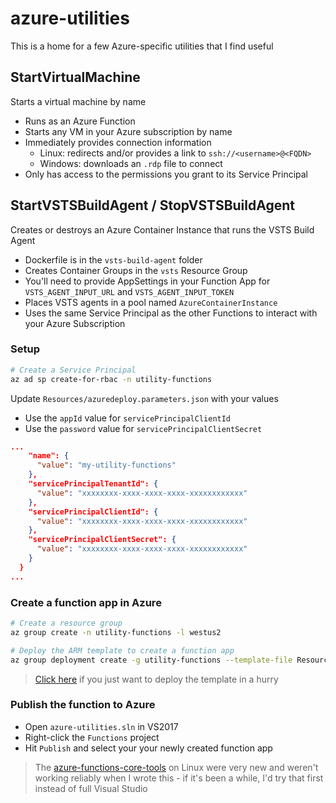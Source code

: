 # azure-utilities

This is a home for a few Azure-specific utilities that I find useful

## StartVirtualMachine

Starts a virtual machine by name

* Runs as an Azure Function
* Starts any VM in your Azure subscription by name
* Immediately provides connection information
  * Linux: redirects and/or provides a link to `ssh://<username>@<FQDN>`
  * Windows: downloads an `.rdp` file to connect
* Only has access to the permissions you grant to its Service Principal

## StartVSTSBuildAgent / StopVSTSBuildAgent

Creates or destroys an Azure Container Instance that runs the VSTS Build Agent

* Dockerfile is in the `vsts-build-agent` folder
* Creates Container Groups in the `vsts` Resource Group
* You'll need to provide AppSettings in your Function App for `VSTS_AGENT_INPUT_URL` and `VSTS_AGENT_INPUT_TOKEN`
* Places VSTS agents in a pool named `AzureContainerInstance`
* Uses the same Service Principal as the other Functions to interact with your Azure Subscription

### Setup

```bash
# Create a Service Principal
az ad sp create-for-rbac -n utility-functions
```

Update `Resources/azuredeploy.parameters.json` with your values
* Use the `appId` value for `servicePrincipalClientId`
* Use the `password` value for `servicePrincipalClientSecret`

```json
...
    "name": {
      "value": "my-utility-functions"
    },
    "servicePrincipalTenantId": {
      "value": "xxxxxxxx-xxxx-xxxx-xxxx-xxxxxxxxxxxx"
    },
    "servicePrincipalClientId": {
      "value": "xxxxxxxx-xxxx-xxxx-xxxx-xxxxxxxxxxxx"
    },
    "servicePrincipalClientSecret": {
      "value": "xxxxxxxx-xxxx-xxxx-xxxx-xxxxxxxxxxxx"
    }
  }
...
```

### Create a function app in Azure

```bash
# Create a resource group
az group create -n utility-functions -l westus2

# Deploy the ARM template to create a function app
az group deployment create -g utility-functions --template-file Resources/azuredeploy.json --parameters @Resources/azuredeploy.parameters.json
```

> <a href="https://portal.azure.com/#create/Microsoft.Template/uri/https%3A%2F%2Fraw.githubusercontent.com%2Fnoelbundick%2Fazure-utilities%2Fmaster%2FResources%2Fazuredeploy.json">Click here</a> if you just want to deploy the template in a hurry

### Publish the function to Azure

* Open `azure-utilities.sln` in VS2017
* Right-click the `Functions` project
* Hit `Publish` and select your your newly created function app

> The [azure-functions-core-tools](https://github.com/Azure/azure-functions-cli) on Linux were very new and weren't working reliably when I wrote this - if it's been a while, I'd try that first instead of full Visual Studio